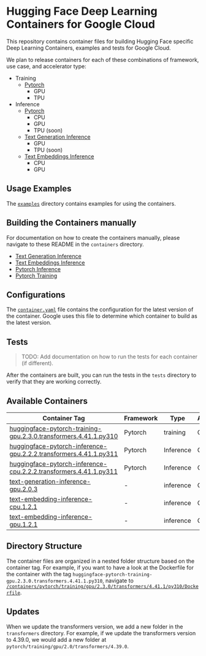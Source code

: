 # Hugging Face Deep Learning Containers for Google Cloud

This repository contains container files for building Hugging Face specific Deep Learning Containers, examples and tests for Google Cloud.

We plan to release containers for each of these combinations of framework, use case, and accelerator type:

* Training
  * [Pytorch](./containers/pytorch/training/README.md)
    * GPU
    * TPU
* Inference
  * [Pytorch](./containers/pytorch/inference/README.md)
    * CPU
    * GPU
    * TPU (soon)
  * [Text Generation Inference](./containers/tgi/README.md)
    * GPU
    * TPU (soon)
  * [Text Embeddings Inference](./containers/tei/README.md)
    * CPU
    * GPU

## Usage Examples

The [`examples`](./examples) directory contains examples for using the containers.

## Building the Containers manually

For documentation on how to create the containers manually, please navigate to these README in the `containers` directory.

* [Text Generation Inference](./containers/tgi/README.md)
* [Text Embeddings Inference](./containers/tei/README.md)
* [Pytorch Inference](./containers/pytorch/inference)
* [Pytorch Training](./containers/pytorch/training)

## Configurations

The [`container.yaml`](./containers/container.yaml) file contains the configuration for the latest version of the container. Google uses this file to determine which container to build as the latest version.

## Tests

> TODO: Add documentation on how to run the tests for each container (if different).

After the containers are built, you can run the tests in the `tests` directory to verify that they are working correctly.

## Available Containers

| Container Tag                                                                                                                    | Framework | Type      | Accelerator |
| -------------------------------------------------------------------------------------------------------------------------------- | --------- | --------- | ----------- |
| [huggingface-pytorch-training-gpu.2.3.0.transformers.4.41.1.py310](containers/pytorch/training/gpu/2.3.0/transformers/4.41.1/py310/Dockerfile) | Pytorch   | training  | GPU         |
| [huggingface-pytorch-inference-gpu.2.2.2.transformers.4.41.1.py311](containers/pytorch/inference/gpu/2.2.2/transformers/4.41.1/py311/Dockerfile) | Pytorch   | Inference  | GPU         |
| [huggingface-pytorch-inference-cpu.2.2.2.transformers.4.41.1.py311](containers/pytorch/inference/cpu/2.2.2/transformers/4.41.1/py311/Dockerfile) | Pytorch   | Inference  | CPU         |
| [text-generation-inference-gpu.2.0.3](./containers/tgi/gpu/2.0.3/Dockerfile)                                                     | -         | inference | GPU         |
| [text-embedding-inference-cpu.1.2.1](./containers/tei/cpu/1.2.1/Dockerfile)                                                      | -         | inference | CPU         |
| [text-embedding-inference-gpu.1.2.1](./containers/tei/gpu/1.2.1/Dockerfile)                                                      | -         | inference | GPU         |

## Directory Structure

The container files are organized in a nested folder structure based on the container tag. For example, if you want to have a look at the  Dockerfile for the container with the tag `huggingface-pytorch-training-gpu.2.3.0.transformers.4.41.1.py310`,  navigate to [`/containers/pytorch/training/gpu/2.3.0/transformers/4.41.1/py310/Dockerfile`](./containers/pytorch/training/gpu/2.3.0/transformers/4.41.1/py310/Dockerfile).

## Updates

When we update the transformers version, we add a new folder in the `transformers` directory. For example, if we update the transformers version to 4.39.0, we would add a new folder at `pytorch/training/gpu/2.0/transformers/4.39.0`.
